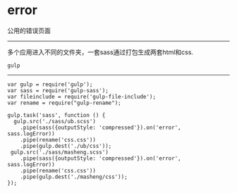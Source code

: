 # error
公用的错误页面


----------
多个应用进入不同的文件夹，一套sass通过打包生成两套html和css.

	gulp


----------

	var gulp = require('gulp');
	var sass = require('gulp-sass');
	var fileinclude = require('gulp-file-include');
	var rename = require("gulp-rename");
	
	gulp.task('sass', function () {
	  gulp.src('./sass/ub.scss')
	    .pipe(sass({outputStyle: 'compressed'}).on('error', sass.logError))
	    .pipe(rename('css.css'))
	    .pipe(gulp.dest('./ub/css'));
	 gulp.src('./sass/masheng.scss')
	    .pipe(sass({outputStyle: 'compressed'}).on('error', sass.logError))
	    .pipe(rename('css.css'))
	    .pipe(gulp.dest('./masheng/css'));
	});